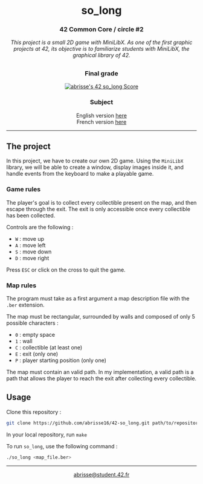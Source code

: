<div align=center>

# so_long

### 42 Common Core / circle #2
<i>This project is a small 2D game with MiniLibX. As one of the first graphic projects at 42, its objective is to familiarize students with MiniLibX, the graphical library of 42.</i>

##

### Final grade
[![abrisse's 42 so_long Score](https://badge.nimon.fr/api/v2/clw51aj8x026501rzp5ef4x2f/project/2754296)](https://github.com/Nimon77/badge42)

### Subject
English version [here](https://github.com/abrisse16/42-subjects/blob/7385a594afd19b06ab40ed62b5e8c818d2d8bd21/so_long-subject-v2.en.pdf)
<br>
French version [here](https://github.com/abrisse16/42-subjects/blob/7385a594afd19b06ab40ed62b5e8c818d2d8bd21/so_long-subject-v2.fr.pdf)

</div>

---

## The project

In this project, we have to create our own 2D game. Using the `MiniLibX` library, we will be able to create a window, display images inside it, and handle events from the keyboard to make a playable game.

### Game rules

The player's goal is to collect every collectible present on the map, and then escape through the exit. The exit is only accessible once every collectible has been collected.

Controls are the following :
- `W` : move up
- `A` : move left
- `S` : move down
- `D` : move right

Press `ESC` or click on the cross to quit the game.

### Map rules

The program must take as a first argument a map description file with the `.ber` extension.

The map must be rectangular, surrounded by walls and composed of only 5 possible characters :
- `0` : empty space
- `1` : wall
- `C` : collectible (at least one)
- `E` : exit (only one)
- `P` : player starting position (only one)

The map must contain an valid path. In my implementation, a valid path is a path that allows the player to reach the exit after collecting every collectible.

## Usage

Clone this repository :

```sh
git clone https://github.com/abrisse16/42-so_long.git path/to/repository
```

In your local repository, run `make`

To run `so_long`, use the following command :

```sh
./so_long <map_file.ber>
```


---
<div align=center>
	<a href="mailto:abrisse@student.42.fr">abrisse@student.42.fr</a>
</div>